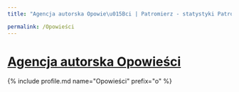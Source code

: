 ```yaml
---
title: "Agencja autorska Opowie\u015Bci | Patromierz - statystyki Patronite.pl"

permalink: /Opowieści
---
```


# [Agencja autorska Opowieści](https://patronite.pl/Opowieści)

{% include profile.md name="Opowieści" prefix="o" %}
